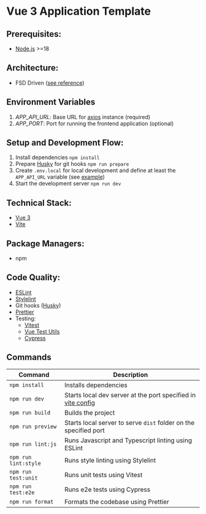 # Vue 3 Application Template

## Prerequisites:

- [Node.js](https://nodejs.org/) >=18

## Architecture:

- FSD Driven ([see reference](https://feature-sliced.design/docs/get-started/overview))

## Environment Variables

1. _APP_API_URL_: Base URL for [axios](https://axios-http.com/docs/intro) instance (required)
2. _APP_PORT_: Port for running the frontend application (optional)

## Setup and Development Flow:

1. Install dependencies `npm install`
2. Prepare [Husky](https://typicode.github.io/husky/) for git hooks `npm run prepare`
3. Create `.env.local` for local development and define at least the `APP_API_URL` variable (see [example](./.env.example))
4. Start the development server `npm run dev`

## Technical Stack:

- [Vue 3](https://vuejs.org/)
- [Vite](https://vitejs.dev/guide/)

## Package Managers:

- npm

## Code Quality:

- [ESLint](https://eslint.org/)
- [Stylelint](https://stylelint.io/user-guide/get-started)
- Git hooks ([Husky](https://typicode.github.io/husky/))
- [Prettier](https://prettier.io/)
- Testing:
  - [Vitest](https://vitest.dev/guide/)
  - [Vue Test Utils](https://test-utils.vuejs.org/)
  - [Cypress](https://www.cypress.io/)

## Commands

| Command              | Description                                                                      |
| -------------------- | -------------------------------------------------------------------------------- |
| `npm install`        | Installs dependencies                                                            |
| `npm run dev`        | Starts local dev server at the port specified in [vite config](./vite.config.ts) |
| `npm run build`      | Builds the project                                                               |
| `npm run preview`    | Starts local server to serve `dist` folder on the specified port                 |
| `npm run lint:js`    | Runs Javascript and Typescript linting using ESLint                              |
| `npm run lint:style` | Runs style linting using Stylelint                                               |
| `npm run test:unit`  | Runs unit tests using Vitest                                                     |
| `npm run test:e2e`   | Runs e2e tests using Cypress                                                     |
| `npm run format`     | Formats the codebase using Prettier                                              |
